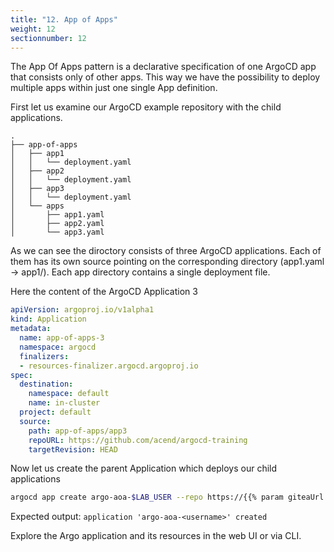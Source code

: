 ```yaml
---
title: "12. App of Apps"
weight: 12
sectionnumber: 12
---
```

The App Of Apps pattern is a declarative specification of one ArgoCD app that consists only of other apps.
This way we have the possibility to deploy multiple apps within just one single App definition.

First let us examine our ArgoCD example repository with the child applications.

```
.
├── app-of-apps
│   ├── app1
│   │   └── deployment.yaml
│   ├── app2
│   │   └── deployment.yaml
│   ├── app3
│   │   └── deployment.yaml
│   └── apps
│       ├── app1.yaml
│       ├── app2.yaml
│       └── app3.yaml
```

As we can see the diroctory consists of three ArgoCD applications. Each of them has its own source pointing on the corresponding directory (app1.yaml -> app1/). Each app directory contains a single deployment file.

Here the content of the ArgoCD Application 3

```yaml
apiVersion: argoproj.io/v1alpha1
kind: Application
metadata:
  name: app-of-apps-3
  namespace: argocd
  finalizers:
  - resources-finalizer.argocd.argoproj.io
spec:
  destination:
    namespace: default
    name: in-cluster
  project: default
  source:
    path: app-of-apps/app3
    repoURL: https://github.com/acend/argocd-training
    targetRevision: HEAD
```

Now let us create the parent Application which deploys our child applications


```bash
argocd app create argo-aoa-$LAB_USER --repo https://{{% param giteaUrl %}}/$LAB_USER/argocd-training-examples.git --path 'app-of-apps/apps' --dest-server https://kubernetes.default.svc --dest-namespace $LAB_USER
```

Expected output: `application 'argo-aoa-<username>' created`

Explore the Argo application and its resources in the web UI or via CLI.

